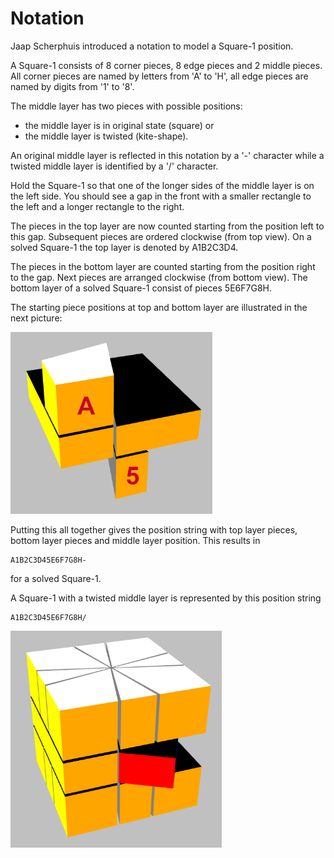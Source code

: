 # Notation

Jaap Scherphuis introduced a notation to model a Square-1 position.

A Square-1 consists of 8 corner pieces, 8 edge pieces and 2 middle pieces. All corner pieces are named by letters from 'A' to 'H', all edge pieces are named by digits from '1' to '8'.

The middle layer has two pieces with possible positions:

 - the middle layer is in original state (square) or
 - the middle layer is twisted (kite-shape).

An original middle layer is reflected in this notation by a '-' character while a twisted middle layer is identified by a '/' character.

Hold the Square-1 so that one of the longer sides of the middle layer is on the left side. You should see a gap in the front with a smaller rectangle to the left and a longer rectangle to the right.

The pieces in the top layer are now counted starting from the position left to this gap. Subsequent pieces are ordered clockwise (from top view). On a solved Square-1 the top layer is denoted by A1B2C3D4.

The pieces in the bottom layer are counted starting from the position right to the gap. Next pieces are arranged clockwise (from bottom view). The bottom layer of a solved Square-1 consist of pieces 5E6F7G8H.

The starting piece positions at top and bottom layer are illustrated in the next picture:

<img src="images/notation.png" alt="Notation" width="323" height="291">

Putting this all together gives the position string with top layer pieces, bottom layer pieces and middle layer position. This results in

	A1B2C3D45E6F7G8H-

for a solved Square-1.

A Square-1 with a twisted middle layer is represented by this position string

	A1B2C3D45E6F7G8H/

<img src="images/notation2.png" alt="Notation" width="338" height="347">
